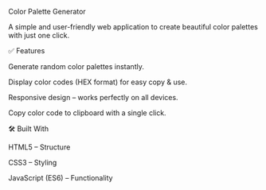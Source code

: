Color Palette Generator

A simple and user-friendly web application to create beautiful color palettes with just one click.

✅ Features

Generate random color palettes instantly.

Display color codes (HEX format) for easy copy & use.

Responsive design – works perfectly on all devices.

Copy color code to clipboard with a single click.


🛠️ Built With

HTML5 – Structure

CSS3 – Styling

JavaScript (ES6) – Functionality

